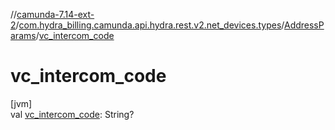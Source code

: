//[camunda-7.14-ext-2](../../../index.md)/[com.hydra_billing.camunda.api.hydra.rest.v2.net_devices.types](../index.md)/[AddressParams](index.md)/[vc_intercom_code](vc_intercom_code.md)

# vc_intercom_code

[jvm]\
val [vc_intercom_code](vc_intercom_code.md): String?
